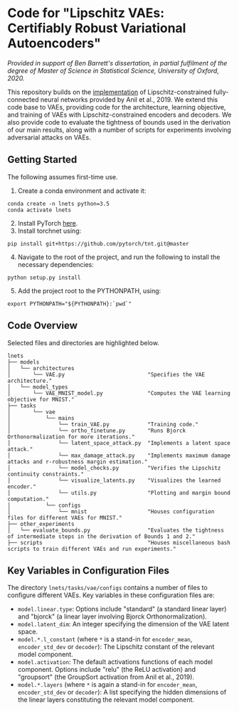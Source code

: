 # Code for "Lipschitz VAEs: Certifiably Robust Variational Autoencoders"

*Provided in support of Ben Barrett's dissertation, in partial fulfilment of the degree of Master of Science in Statistical Science, University of Oxford, 2020.*

This repository builds on the [implementation](https://github.com/cemanil/lnets) of Lipschitz-constrained fully-connected neural networks provided by Anil et al., 2019. We extend this code base to VAEs, providing code for the architecture, learning objective, and training of VAEs with Lipschitz-constrained encoders and decoders. We also provide code to evaluate the tightness of bounds used in the derivation of our main results, along with a number of scripts for experiments involving adversarial attacks on VAEs. 

## Getting Started
The following assumes first-time use.

1. Create a conda environment and activate it:
```
conda create -n lnets python=3.5
conda activate lnets
```
2. Install PyTorch [here](https://pytorch.org/).
3. Install torchnet using:
```
pip install git+https://github.com/pytorch/tnt.git@master
```
4. Navigate to the root of the project, and run the following to install the necessary dependencies:
```
python setup.py install
```
5. Add the project root to the PYTHONPATH, using:
```
export PYTHONPATH="${PYTHONPATH}:`pwd`"
``` 

## Code Overview
Selected files and directories are highlighted below.
```
lnets
├── models
│   └── architectures
│       └── VAE.py                          "Specifies the VAE architecture." 
│   └── model_types
│       └── VAE_MNIST_model.py              "Computes the VAE learning objective for MNIST."
├── tasks
│       └── vae
│           └── mains
│               └── train_VAE.py            "Training code."
│               └── ortho_finetune.py       "Runs Bjorck Orthonormalization for more iterations."
│               └── latent_space_attack.py  "Implements a latent space attack."
│               └── max_damage_attack.py    "Implements maximum damage attacks and r-robustness margin estimation."
│               └── model_checks.py         "Verifies the Lipschitz continuity constraints."
│               └── visualize_latents.py    "Visualizes the learned encoder."
│               └── utils.py                "Plotting and margin bound computation."
│           └── configs
│               └── mnist                   "Houses configuration files for different VAEs for MNIST."
├── other_experiments
│   └── evaluate_bounds.py                  "Evaluates the tightness of intermediate steps in the derivation of Bounds 1 and 2."
├── scripts                                 "Houses miscellaneous bash scripts to train different VAEs and run experiments."
```

## Key Variables in Configuration Files
The directory ```lnets/tasks/vae/configs``` contains a number of files to configure different VAEs. Key variables in these configuration files are:
* `model.linear.type`: Options include "standard" (a standard linear layer) and "bjorck" (a linear layer involving Bjorck Orthonormalization).
* `model.latent_dim`: An integer specifying the dimension of the VAE latent space. 
* `model.*.l_constant` (where `*` is a stand-in for `encoder_mean`, `encoder_std_dev` or `decoder`): The Lipschitz constant of the relevant model component.
* `model.activation`: The default activations functions of each model component. Options include "relu" (the ReLU activation) and "groupsort" (the GroupSort activation from Anil et al., 2019).
* `model.*.layers` (where `*` is again a stand-in for `encoder_mean`, `encoder_std_dev` or `decoder`): A list specifying the hidden dimensions of the linear layers constituting the relevant model component.
